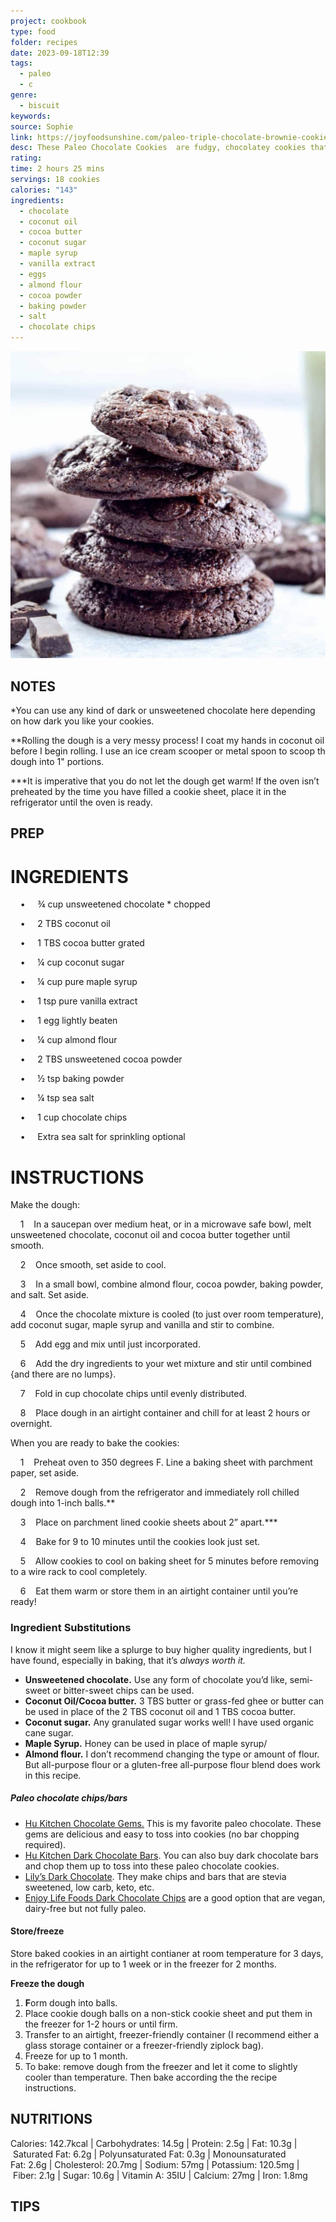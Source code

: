 ```yaml
---
project: cookbook
type: food
folder: recipes
date: 2023-09-18T12:39
tags:
  - paleo
  - c
genre:
  - biscuit
keywords: 
source: Sophie
link: https://joyfoodsunshine.com/paleo-triple-chocolate-brownie-cookies/
desc: These Paleo Chocolate Cookies  are fudgy, chocolatey cookies that are paleo, grain-free, gluten-free, dairy-free and refined-sugar free!
rating: 
time: 2 hours 25 mins
servings: 18 cookies
calories: "143"
ingredients:
  - chocolate
  - coconut oil
  - cocoa butter
  - coconut sugar
  - maple syrup
  - vanilla extract
  - eggs
  - almond flour
  - cocoa powder
  - baking powder
  - salt
  - chocolate chips
---
```


![IMAGE](image_55.png)


## NOTES

*You can use any kind of dark or unsweetened chocolate here depending on how dark you like your cookies.

**Rolling the dough is a very messy process! I coat my hands in coconut oil before I begin rolling. I use an ice cream scooper or metal spoon to scoop th dough into 1" portions.

***It is imperative that you do not let the dough get warm! If the oven isn’t preheated by the time you have filled a cookie sheet, place it in the refrigerator until the oven is ready.


## PREP


# INGREDIENTS

    •     ¾ cup unsweetened chocolate * chopped

    •     2 TBS coconut oil

    •     1 TBS cocoa butter grated

    •     ¼ cup coconut sugar

    •     ¼ cup pure maple syrup

    •     1 tsp pure vanilla extract

    •     1 egg lightly beaten

    •     ¼ cup almond flour

    •     2 TBS unsweetened cocoa powder

    •     ½ tsp baking powder

    •     ¼ tsp sea salt

    •     1 cup chocolate chips

    •     Extra sea salt for sprinkling optional

# INSTRUCTIONS

Make the dough:

    1    In a saucepan over medium heat, or in a microwave safe bowl, melt unsweetened chocolate, coconut oil and cocoa butter together until smooth.

    2    Once smooth, set aside to cool.

    3    In a small bowl, combine almond flour, cocoa powder, baking powder, and salt. Set aside.

    4    Once the chocolate mixture is cooled (to just over room temperature), add coconut sugar, maple syrup and vanilla and stir to combine.

    5    Add egg and mix until just incorporated.

    6    Add the dry ingredients to your wet mixture and stir until combined {and there are no lumps}.

    7    Fold in cup chocolate chips until evenly distributed.

    8    Place dough in an airtight container and chill for at least 2 hours or overnight.

When you are ready to bake the cookies:

    1    Preheat oven to 350 degrees F. Line a baking sheet with parchment paper, set aside.

    2    Remove dough from the refrigerator and immediately roll chilled dough into 1-inch balls.**

    3    Place on parchment lined cookie sheets about 2” apart.***

    4    Bake for 9 to 10 minutes until the cookies look just set.

    5    Allow cookies to cool on baking sheet for 5 minutes before removing to a wire rack to cool completely.

    6    Eat them warm or store them in an airtight container until you’re ready!


### Ingredient Substitutions

I know it might seem like a splurge to buy higher quality ingredients, but I have found, especially in baking, that it’s _always worth it._ 

- **Unsweetened chocolate.** Use any form of chocolate you’d like, semi-sweet or bitter-sweet chips can be used.
- **Coconut Oil/Cocoa butter.** 3 TBS butter or grass-fed ghee or butter can be used in place of the 2 TBS coconut oil and 1 TBS cocoa butter.
- **Coconut sugar.** Any granulated sugar works well! I have used organic cane sugar.
- **Maple Syrup.** Honey can be used in place of maple syrup/
- **Almond flour.** I don’t recommend changing the type or amount of flour. But all-purpose flour or a gluten-free all-purpose flour blend does work in this recipe.

##### **Paleo chocolate chips/bars**

- [Hu Kitchen Chocolate Gems.](https://amzn.to/3orx98M) This is my favorite paleo chocolate. These gems are delicious and easy to toss into cookies (no bar chopping required).
- [Hu Kitchen Dark Chocolate Bars](https://amzn.to/2RZYZMU). You can also buy dark chocolate bars and chop them up to toss into these paleo chocolate cookies.
- [Lily’s Dark Chocolate](https://amzn.to/3on8i62). They make chips and bars that are stevia sweetened, low carb, keto, etc.
- [Enjoy Life Foods Dark Chocolate Chips](https://amzn.to/2QqLF44) are a good option that are vegan, dairy-free but not fully paleo.

#### Store/freeze

Store baked cookies in an airtight contianer at room temperature for 3 days, in the refrigerator for up to 1 week or in the freezer for 2 months. 

**Freeze the dough**

1. **F**orm dough into balls.
2. Place cookie dough balls on a non-stick cookie sheet and put them in the freezer for 1-2 hours or until firm.
3. Transfer to an airtight, freezer-friendly container (I recommend either a glass storage container or a freezer-friendly ziplock bag).
4. Freeze for up to 1 month.
5. To bake: remove dough from the freezer and let it come to slightly cooler than temperature. Then bake according the the recipe instructions.


## NUTRITIONS

Calories: 142.7kcal | Carbohydrates: 14.5g | Protein: 2.5g | Fat: 10.3g | Saturated Fat: 6.2g | Polyunsaturated Fat: 0.3g | Monounsaturated Fat: 2.6g | Cholesterol: 20.7mg | Sodium: 57mg | Potassium: 120.5mg | Fiber: 2.1g | Sugar: 10.6g | Vitamin A: 35IU | Calcium: 27mg | Iron: 1.8mg


## TIPS



